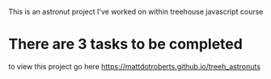 This is an astronut project I've worked on within treehouse javascript course

# There are 3 tasks to be completed

to view this project go here https://mattdotroberts.github.io/treeh_astronuts

# 